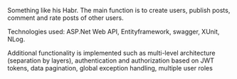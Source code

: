 Something like his Habr. The main function is to create users, publish posts, comment and rate posts of other users.

Technologies used: ASP.Net Web API, Entityframework, swagger, XUnit, NLog.

Additional functionality is implemented such as multi-level architecture (separation by layers), authentication and authorization based on JWT tokens, data pagination, global exception handling, multiple user roles
